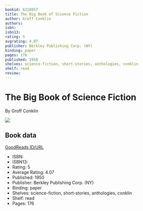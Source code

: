 ```yaml
---
bookid: 6218057
title: The Big Book of Science Fiction
author: Groff Conklin
authors: 
isbn: 
isbn13: 
rating: 5
avgrating: 4.07
publisher: Berkley Publishing Corp. (NY)
binding: paper
pages: 176
published: 1950
shelves: science-fiction, short-stories, anthologies, conklin
shelf: read
review: 
---
```


# The Big Book of Science Fiction

By Groff Conklin

![](https://i.gr-assets.com/images/S/compressed.photo.goodreads.com/books/1238890181l/6218057.jpg)

## Book data

[GoodReads ID/URL](https://www.goodreads.com/book/show/6218057)

- ISBN: 
- ISBN13: 
- Rating: 5
- Average Rating: 4.07
- Published: 1950
- Publisher: Berkley Publishing Corp. (NY)
- Binding: paper
- Shelves: science-fiction, short-stories, anthologies, conklin
- Shelf: read
- Pages: 176

